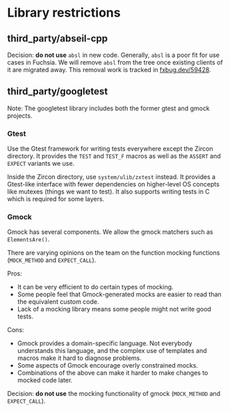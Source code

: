 # Library restrictions

## third_party/abseil-cpp

Decision: **do not use** `absl` in new code. Generally, `absl` is a
poor fit for use cases in Fuchsia. We will remove `absl` from the tree
once existing clients of it are migrated away. This removal work is tracked in
[fxbug.dev/59428](https://fxbug.dev/59428).

## third_party/googletest

Note: The googletest library includes both the former gtest and gmock
projects.

### Gtest

Use the Gtest framework for writing tests everywhere except the Zircon
directory. It provides the `TEST` and `TEST_F` macros as well as the `ASSERT`
and `EXPECT` variants we use.

Inside the Zircon directory, use `system/ulib/zxtest` instead. It provides a
Gtest-like interface with fewer dependencies on higher-level OS concepts like
mutexes (things we want to test). It also supports writing tests in
C which is required for some layers.

### Gmock

Gmock has several components. We allow the gmock matchers such as
`ElementsAre()`.

There are varying opinions on the team on the function mocking functions
(`MOCK_METHOD` and `EXPECT_CALL`).

Pros:

  * It can be very efficient to do certain types of mocking.
  * Some people feel that Gmock-generated mocks are easier to read than the
    equivalent custom code.
  * Lack of a mocking library means some people might not write good tests.

Cons:

  * Gmock provides a domain-specific language. Not everybody understands this
    language, and the complex use of templates and macros make it hard to
    diagnose problems.
  * Some aspects of Gmock encourage overly constrained mocks.
  * Combinations of the above can make it harder to make changes to mocked
    code later.

Decision: **do not use** the mocking functionality of gmock (`MOCK_METHOD` and
`EXPECT_CALL`).
